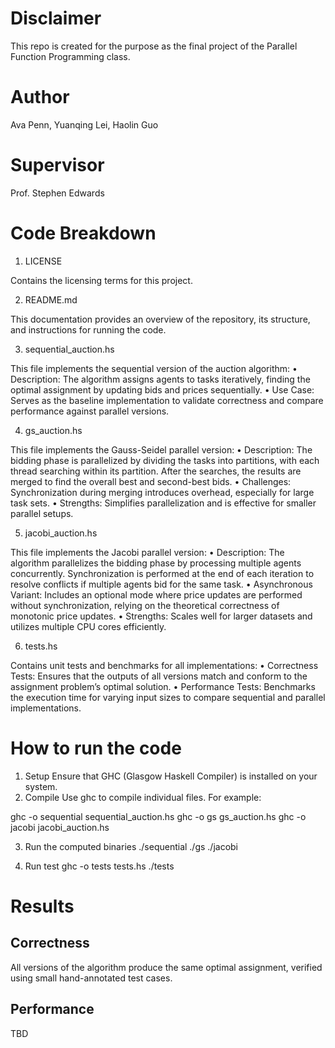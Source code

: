 # Disclaimer

This repo is created for the purpose as the final project of the Parallel Function Programming class. 

# Author 

Ava Penn, Yuanqing Lei, Haolin Guo

# Supervisor

Prof. Stephen Edwards

# Code Breakdown

1. LICENSE

Contains the licensing terms for this project.

2. README.md

This documentation provides an overview of the repository, its structure, and instructions for running the code.

3. sequential_auction.hs

This file implements the sequential version of the auction algorithm:
	•	Description: The algorithm assigns agents to tasks iteratively, finding the optimal assignment by updating bids and prices sequentially.
	•	Use Case: Serves as the baseline implementation to validate correctness and compare performance against parallel versions.

4. gs_auction.hs

This file implements the Gauss-Seidel parallel version:
	•	Description: The bidding phase is parallelized by dividing the tasks into partitions, with each thread searching within its partition. After the searches, the results are merged to find the overall best and second-best bids.
	•	Challenges: Synchronization during merging introduces overhead, especially for large task sets.
	•	Strengths: Simplifies parallelization and is effective for smaller parallel setups.

5. jacobi_auction.hs

This file implements the Jacobi parallel version:
	•	Description: The algorithm parallelizes the bidding phase by processing multiple agents concurrently. Synchronization is performed at the end of each iteration to resolve conflicts if multiple agents bid for the same task.
	•	Asynchronous Variant: Includes an optional mode where price updates are performed without synchronization, relying on the theoretical correctness of monotonic price updates.
	•	Strengths: Scales well for larger datasets and utilizes multiple CPU cores efficiently.

6. tests.hs

Contains unit tests and benchmarks for all implementations:
	•	Correctness Tests: Ensures that the outputs of all versions match and conform to the assignment problem’s optimal solution.
	•	Performance Tests: Benchmarks the execution time for varying input sizes to compare sequential and parallel implementations.

# How to run the code

1. Setup
Ensure that GHC (Glasgow Haskell Compiler) is installed on your system.
2.	Compile
Use ghc to compile individual files. For example:

ghc -o sequential sequential_auction.hs
ghc -o gs gs_auction.hs
ghc -o jacobi jacobi_auction.hs

3. Run the computed binaries
./sequential
./gs
./jacobi

4. Run test
ghc -o tests tests.hs
./tests


# Results

## Correctness

All versions of the algorithm produce the same optimal assignment, verified using small hand-annotated test cases.

## Performance

TBD
